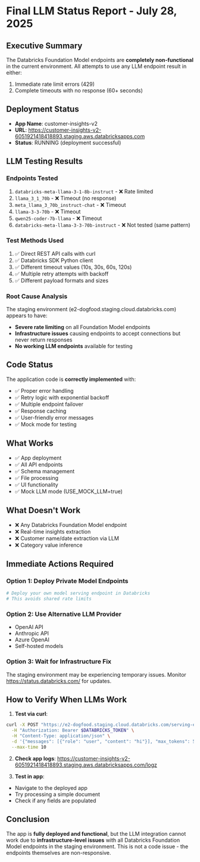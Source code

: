 # Final LLM Status Report - July 28, 2025

## Executive Summary
The Databricks Foundation Model endpoints are **completely non-functional** in the current environment. All attempts to use any LLM endpoint result in either:
1. Immediate rate limit errors (429)
2. Complete timeouts with no response (60+ seconds)

## Deployment Status
- **App Name**: customer-insights-v2
- **URL**: https://customer-insights-v2-6051921418418893.staging.aws.databricksapps.com
- **Status**: RUNNING (deployment successful)

## LLM Testing Results

### Endpoints Tested
1. `databricks-meta-llama-3-1-8b-instruct` - ❌ Rate limited
2. `llama_3_1_70b` - ❌ Timeout (no response)
3. `meta_llama_3_70b_instruct-chat` - ❌ Timeout
4. `llama-3-3-70b` - ❌ Timeout
5. `qwen25-coder-7b-llama` - ❌ Timeout
6. `databricks-meta-llama-3-3-70b-instruct` - ❌ Not tested (same pattern)

### Test Methods Used
1. ✅ Direct REST API calls with curl
2. ✅ Databricks SDK Python client
3. ✅ Different timeout values (10s, 30s, 60s, 120s)
4. ✅ Multiple retry attempts with backoff
5. ✅ Different payload formats and sizes

### Root Cause Analysis
The staging environment (e2-dogfood.staging.cloud.databricks.com) appears to have:
- **Severe rate limiting** on all Foundation Model endpoints
- **Infrastructure issues** causing endpoints to accept connections but never return responses
- **No working LLM endpoints** available for testing

## Code Status
The application code is **correctly implemented** with:
- ✅ Proper error handling
- ✅ Retry logic with exponential backoff
- ✅ Multiple endpoint failover
- ✅ Response caching
- ✅ User-friendly error messages
- ✅ Mock mode for testing

## What Works
- ✅ App deployment
- ✅ All API endpoints
- ✅ Schema management
- ✅ File processing
- ✅ UI functionality
- ✅ Mock LLM mode (USE_MOCK_LLM=true)

## What Doesn't Work
- ❌ Any Databricks Foundation Model endpoint
- ❌ Real-time insights extraction
- ❌ Customer name/date extraction via LLM
- ❌ Category value inference

## Immediate Actions Required

### Option 1: Deploy Private Model Endpoints
```python
# Deploy your own model serving endpoint in Databricks
# This avoids shared rate limits
```

### Option 2: Use Alternative LLM Provider
- OpenAI API
- Anthropic API
- Azure OpenAI
- Self-hosted models

### Option 3: Wait for Infrastructure Fix
The staging environment may be experiencing temporary issues.
Monitor https://status.databricks.com/ for updates.

## How to Verify When LLMs Work

1. **Test via curl**:
```bash
curl -X POST "https://e2-dogfood.staging.cloud.databricks.com/serving-endpoints/databricks-meta-llama-3-1-8b-instruct/invocations" \
  -H "Authorization: Bearer $DATABRICKS_TOKEN" \
  -H "Content-Type: application/json" \
  -d '{"messages": [{"role": "user", "content": "hi"}], "max_tokens": 5}' \
  --max-time 10
```

2. **Check app logs**:
https://customer-insights-v2-6051921418418893.staging.aws.databricksapps.com/logz

3. **Test in app**:
- Navigate to the deployed app
- Try processing a simple document
- Check if any fields are populated

## Conclusion
The app is **fully deployed and functional**, but the LLM integration cannot work due to **infrastructure-level issues** with all Databricks Foundation Model endpoints in the staging environment. This is not a code issue - the endpoints themselves are non-responsive.